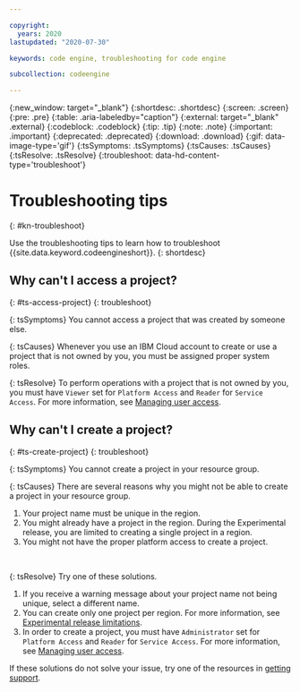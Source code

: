 ```yaml
---

copyright:
  years: 2020
lastupdated: "2020-07-30"

keywords: code engine, troubleshooting for code engine

subcollection: codeengine

---
```


{:new_window: target="_blank"}
{:shortdesc: .shortdesc}
{:screen: .screen}
{:pre: .pre}
{:table: .aria-labeledby="caption"}
{:external: target="_blank" .external}
{:codeblock: .codeblock}
{:tip: .tip}
{:note: .note}
{:important: .important}
{:deprecated: .deprecated}
{:download: .download}
{:gif: data-image-type='gif'}
{:tsSymptoms: .tsSymptoms}
{:tsCauses: .tsCauses}
{:tsResolve: .tsResolve}
{:troubleshoot: data-hd-content-type='troubleshoot'}

# Troubleshooting tips 
{: #kn-troubleshoot}

Use the troubleshooting tips to learn how to troubleshoot {{site.data.keyword.codeengineshort}}.
{: shortdesc}

## Why can't I access a project?
{: #ts-access-project}
{: troubleshoot}

{: tsSymptoms}
You cannot access a project that was created by someone else.

{: tsCauses}
Whenever you use an IBM Cloud account to create or use a project that is not owned by you, you must be assigned proper system roles. 

{: tsResolve}
To perform operations with a project that is not owned by you, you must have `Viewer` set for `Platform Access` and `Reader` for `Service Access`. For more information, see [Managing user access](/docs/codeengine?topic=codeengine-codeengine-iam).

## Why can't I create a project?
{: #ts-create-project}
{: troubleshoot}

{: tsSymptoms}
You cannot create a project in your resource group.

{: tsCauses}
There are several reasons why you might not be able to create a project in your resource group.

1. Your project name must be unique in the region. 
2. You might already have a project in the region. During the Experimental release, you are limited to creating a single project in a region.
3. You might not have the proper platform access to create a project. 
</br>

{: tsResolve}
Try one of these solutions.

1. If you receive a warning message about your project name not being unique, select a different name. 
2. You can create only one project per region. For more information, see [Experimental release limitations](/docs/codeengine?topic=codeengine-kn-limits#kn-limits_experimental).
3. In order to create a project, you must have `Administrator` set for `Platform Access` and `Reader` for `Service Access`. For more information, see [Managing user access](/docs/codeengine?topic=codeengine-codeengine-iam).

If these solutions do not solve your issue, try one of the resources in [getting support](/docs/codeengine?topic=codeengine-get-support).
